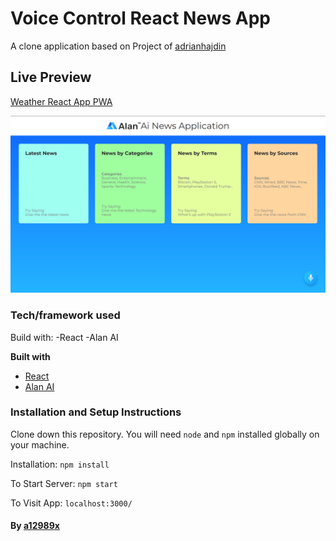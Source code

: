 # Voice Control React News App

A clone application based on Project of [adrianhajdin](https://github.com/adrianhajdin 'JavaScript Mastery')

## Live Preview

[Weather React App PWA](https://voice-control-react-news-app.vercel.app/ 'Voice Control React News App')

![voce-control-react-news-app](./thumb.png)

### Tech/framework used

Build with:
-React
-Alan AI

<b>Built with</b>

-   [React](https://reactjs.org/)
-   [Alan AI](https://alan.app/)

### Installation and Setup Instructions

Clone down this repository. You will need `node` and `npm` installed globally on your machine.

Installation: `npm install`

To Start Server: `npm start`

To Visit App: `localhost:3000/`

#### By **[a12989x](https://github.com/a12989x, 'Alexis Guzman')**
